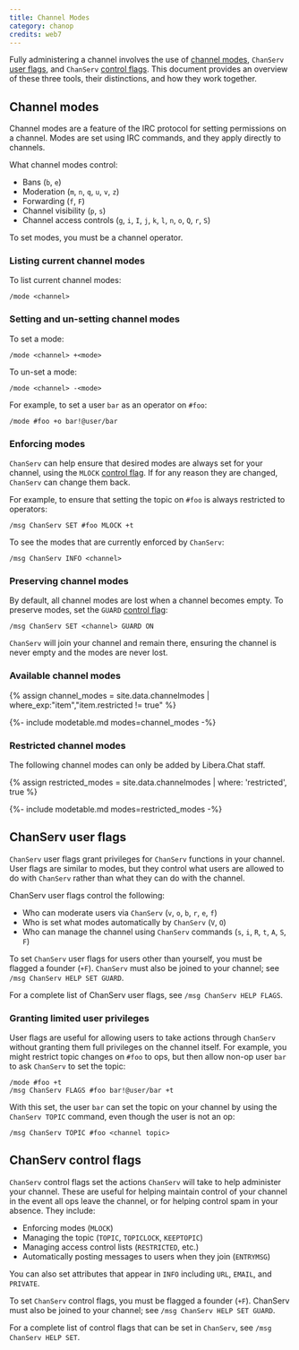 ```yaml
---
title: Channel Modes
category: chanop
credits: web7
---
```


Fully administering a channel involves the use of [channel
modes](#channel-modes), `ChanServ` [user flags](#chanserv-user-flags), and
`ChanServ` [control flags](#chanserv-control-flags). This document provides an
overview of these three tools, their distinctions, and how they work together.

## Channel modes

Channel modes are a feature of the IRC protocol for setting permissions on a
channel. Modes are set using IRC commands, and they apply directly to
channels.

What channel modes control:

- Bans (`b`, `e`)
- Moderation (`m`, `n`, `q`, `u`, `v`, `z`)
- Forwarding (`f`, `F`)
- Channel visibility (`p`, `s`)
- Channel access controls (`g`, `i`, `I`, `j`, `k`, `l`, `n`, `o`, `Q`, `r`,
  `S`)

To set modes, you must be a channel operator.

### Listing current channel modes

To list current channel modes:

`/mode <channel>`

### Setting and un-setting channel modes

To set a mode:

`/mode <channel> +<mode>`

To un-set a mode:

`/mode <channel> -<mode>`

For example, to set a user `bar` as an operator on `#foo`:

`/mode #foo +o bar!@user/bar`

### Enforcing modes

`ChanServ` can help ensure that desired modes are always set for your channel,
using the `MLOCK` [control flag](#chanserv-control-flags). If for any reason
they are changed, `ChanServ` can change them back. 

For example, to ensure that setting the topic on `#foo` is always restricted
to operators:

`/msg ChanServ SET #foo MLOCK +t`

To see the modes that are currently enforced by `ChanServ`:

`/msg ChanServ INFO <channel>`

### Preserving channel modes

By default, all channel modes are lost when a channel becomes empty. To
preserve modes, set the `GUARD` [control flag](#chanserv-control-flags): 

`/msg ChanServ SET <channel> GUARD ON`

`ChanServ` will join your channel and remain there, ensuring the channel is
never empty and the modes are never lost.

### Available channel modes

{% assign channel_modes = site.data.channelmodes |
where_exp:"item","item.restricted != true" %}

{%- include modetable.md modes=channel_modes -%}

### Restricted channel modes

The following channel modes can only be added by Libera.Chat staff.

{% assign restricted_modes = site.data.channelmodes | where: 'restricted',
true %}

{%- include modetable.md modes=restricted_modes -%}

## ChanServ user flags

`ChanServ` user flags grant privileges for `ChanServ` functions in your
channel. User flags are similar to modes, but they control what users are
allowed to do with `ChanServ` rather than what they can do with the channel. 

ChanServ user flags control the following:

- Who can moderate users via `ChanServ` (`v`, `o`, `b`, `r`, `e`, `f`)
- Who is set what modes automatically by `ChanServ` (`V`, `O`)
- Who can manage the channel using `ChanServ` commands (`s`, `i`, `R`, `t`,
  `A`, `S`, `F`)

To set `ChanServ` user flags for users other than yourself, you must be
flagged a founder (`+F`). `ChanServ` must also be joined to your channel; see
`/msg ChanServ HELP SET GUARD`.

For a complete list of ChanServ user flags, see `/msg ChanServ HELP FLAGS`.

### Granting limited user privileges

User flags are useful for allowing users to take actions through `ChanServ`
without granting them full privileges on the channel itself. For example, you
might restrict topic changes on `#foo` to ops, but then allow non-op user
`bar` to ask `ChanServ` to set the topic: 

```
/mode #foo +t
/msg ChanServ FLAGS #foo bar!@user/bar +t
```

With this set, the user `bar` can set the topic on your channel by using the
`ChanServ TOPIC` command, even though the user is not an op:

`/msg ChanServ TOPIC #foo <channel topic>`

## ChanServ control flags

`ChanServ` control flags set the actions `ChanServ` will take to help
administer your channel. These are useful for helping maintain control of your
channel in the event all ops leave the channel, or for helping control spam in
your absence. They include:

- Enforcing modes (`MLOCK`)
- Managing the topic (`TOPIC`, `TOPICLOCK`, `KEEPTOPIC`)
- Managing access control lists (`RESTRICTED`, etc.)
- Automatically posting messages to users when they join (`ENTRYMSG`)

You can also set attributes that appear in `INFO` including `URL`, `EMAIL`,
and `PRIVATE`.

To set `ChanServ` control flags, you must be flagged a founder (`+F`).
ChanServ must also be joined to your channel; see `/msg ChanServ HELP SET
GUARD`.

For a complete list of control flags that can be set in `ChanServ`, see `/msg
ChanServ HELP SET`.
